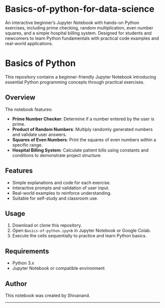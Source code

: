 # Basics-of-python-for-data-science
An interactive beginner’s Jupyter Notebook with hands-on Python exercises, including prime checking, random multiplication, even number squares, and a simple hospital billing system. Designed for students and newcomers to learn Python fundamentals with practical code examples and real-world applications.

# Basics of Python

This repository contains a beginner-friendly Jupyter Notebook introducing essential Python programming concepts through practical exercises.

## Overview

The notebook features:
- **Prime Number Checker**: Determine if a number entered by the user is prime.
- **Product of Random Numbers**: Multiply randomly generated numbers and validate user answers.
- **Squares of Even Numbers**: Print the squares of even numbers within a specific range.
- **Hospital Billing System**: Calculate patient bills using constants and conditions to demonstrate project structure.

## Features

- Simple explanations and code for each exercise.
- Interactive prompts and validation of user input.
- Real-world examples to reinforce understanding.
- Suitable for self-study and classroom use.

## Usage

1. Download or clone this repository.
2. Open `Basics-of-python.ipynb` in Jupyter Notebook or Google Colab.
3. Execute the cells sequentially to practice and learn Python basics.

## Requirements

- Python 3.x
- Jupyter Notebook or compatible environment

## Author

This notebook was created by Shivanand.

---
